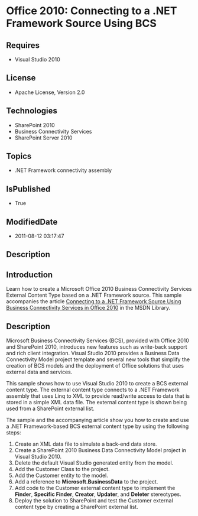 # Office 2010: Connecting to a .NET Framework Source Using BCS
## Requires
* Visual Studio 2010
## License
* Apache License, Version 2.0
## Technologies
* SharePoint 2010
* Business Connectivity Services
* SharePoint Server 2010
## Topics
* .NET Framework connectivity assembly
## IsPublished
* True
## ModifiedDate
* 2011-08-12 03:17:47
## Description

<h2><strong>Introduction</strong></h2>
<p>Learn how to create a Microsoft Office 2010 Business Connectivity Services External Content Type based on a .NET Framework source. This sample accompanies the article
<a href="http://msdn.microsoft.com/en-us/library/ff394331(office.14).aspx">Connecting to a .NET Framework Source Using Business Connectivity Services in Office 2010</a> in the MSDN Library.</p>
<h2><strong>Description</strong></h2>
<p>Microsoft Business Connectivity Services (BCS), provided with Office 2010 and SharePoint 2010, introduces new features such as write-back support and rich client integration. Visual Studio 2010 provides a Business Data Connectivity Model project template
 and several new tools that simplify the creation of BCS models and the deployment of Office solutions that uses external data and services.</p>
<p>This sample shows how to use Visual Studio 2010 to create a BCS external content type. The external content type connects to a .NET Framework assembly that uses Linq to XML to provide read/write access to data that is stored in a simple XML data file. The
 external content type is shown being used from a SharePoint external list.</p>
<p>The sample and the accompanying article show you how to create and use a .NET Framework-based BCS external content type by using the following steps:</p>
<ol>
<li>Create an XML data file to simulate a back-end data store. </li><li>Create a SharePoint 2010 Business Data Connectivity Model project in Visual Studio 2010.
</li><li>Delete the default Visual Studio generated entity from the model. </li><li>Add the Customer Class to the project. </li><li>Add the Customer entity to the model. </li><li>Add a reference to <strong>Microsoft.BusinessData</strong> to the project. </li><li>Add code to the Customer external content type to implement the <strong>Finder</strong>,
<strong>Specific Finder</strong>, <strong>Creator</strong>, <strong>Updater</strong>, and
<strong>Deleter</strong> stereotypes. </li><li>Deploy the solution to SharePoint and test the Customer external content type by creating a SharePoint external list.
</li></ol>
